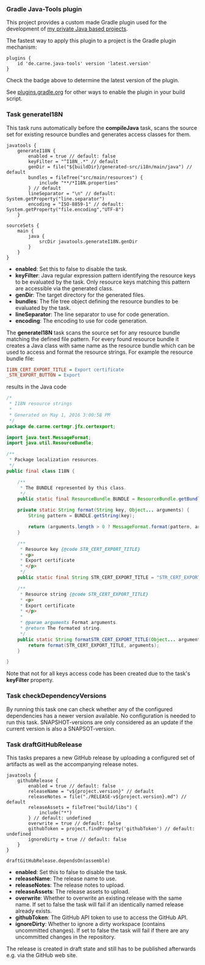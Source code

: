 ### Gradle Java-Tools plugin
This project provides a custom made Gradle plugin used for the development of [my private Java based projects](https://github.com/hdecarne-github/).

The fastest way to apply this plugin to a project is the Gradle plugin mechanism:
```Gradle
plugins {
	id 'de.carne.java-tools' version 'latest.version'
}
```
Check the badge above to determine the latest version of the plugin.

See [plugins.gradle.org](https://plugins.gradle.org/plugin/de.carne.java-tools) for other ways to enable the plugin in your build script.

### Task generateI18N
This task runs automatically before the __compileJava__ task, scans the source set for existing resource bundles and generates access classes for them.
```Gradle
javatools {
	generateI18N {
		enabled = true // default: false
		keyFilter = "^I18N_.*" // default
		genDir = file("${buildDir}/generated-src/i18n/main/java") // default
		bundles = fileTree("src/main/resources") {
			include "**/*I18N.properties"
		} // default
		lineSeparator = "\n" // default: System.getProperty("line.separator")
		encoding = "ISO-8859-1" // default: System.getProperty("file.encoding","UTF-8")
	}

sourceSets {
	main {
		java {
			srcDir javatools.generateI18N.genDir
		}
	}
}

```
* __enabled__: Set this to false to disable the task.
* __keyFilter__: Java regular expression pattern identifying the resource keys to be evaluated by the task. Only resource keys matching this pattern are accessible via the generated class.
* __genDir__: The target directory for the generated files.
* __bundles__: The file tree object defining the resource bundles to be evaluated by the task.
* __lineSeparator__: The line separator to use for code generation.
* __encoding__: The encoding to use for code generation.

The __generateI18N__ task scans the source set for any resource bundle matching the defined file pattern. For every found resource bundle it creates a Java class with same name as the resource bundle which can be used to access and format the resource strings. For example the resource bundle file:
```INI
I18N_CERT_EXPORT_TITLE = Export certificate
_STR_EXPORT_BUTTON = Export
```
results in the Java code
```Java
/*
 * I18N resource strings
 *
 * Generated on May 1, 2016 3:00:58 PM
 */
package de.carne.certmgr.jfx.certexport;

import java.text.MessageFormat;
import java.util.ResourceBundle;

/**
 * Package localization resources.
 */
public final class I18N {

	/**
	 * The BUNDLE represented by this class.
	 */
	public static final ResourceBundle BUNDLE = ResourceBundle.getBundle(I18N.class.getName());

	private static String format(String key, Object... arguments) {
		String pattern = BUNDLE.getString(key);

		return (arguments.length > 0 ? MessageFormat.format(pattern, arguments) : pattern);
	}

	/**
	 * Resource key {@code STR_CERT_EXPORT_TITLE}
	 * <p>
	 * Export certificate
	 * </p>
	 */
	public static final String STR_CERT_EXPORT_TITLE = "STR_CERT_EXPORT_TITLE";

	/**
	 * Resource string {@code STR_CERT_EXPORT_TITLE}
	 * <p>
	 * Export certificate
	 * </p>
	 *
	 * @param arguments Format arguments.
	 * @return The formated string.
	 */
	public static String formatSTR_CERT_EXPORT_TITLE(Object... arguments) {
		return format(STR_CERT_EXPORT_TITLE, arguments);
	}

}
```
Note that not for all keys access code has been created due to the task's __keyFilter__ property.

### Task checkDependencyVersions
By running this task one can check whether any of the configured dependencies has a newer version available.
No configuration is needed to run this task. SNAPSHOT-versions are only considered as an update if the current version
is also a SNAPSOT-version.

### Task draftGitHubRelease
This tasks prepares a new GitHub release by uploading a configured set of artifacts as well as the accompanying release notes.
```Gradle
javatools {
	githubRelease {
		enabled = true // default: false
		releaseName = "v${project.version}" // default
		releaseNotes = file("./RELEASE-v${project.version}.md") // default
		releaseAssets = fileTree("build/libs") {
			include("*")
		} // default: undefined
		overwrite = true // default: false
		githubToken = project.findProperty('githubToken') // default: undefined
		ignoreDirty = true // default: false
	}
}

draftGitHubRelease.dependsOn(assemble)

```
* __enabled__: Set this to false to disable the task.
* __releaseName__: The release name to use.
* __releaseNotes__: The release notes to upload.
* __releaseAssets__: The release assets to upload.
* __overwrite__: Whether to overwrite an existing release with the same name. If set to false the task will fail if an identically named release already exists.
* __githubToken__: The GitHub API token to use to access the GitHub API.
* __ignoreDirty__: Whether to ignore a dirty workspace (contains uncommitted changes). If set to false the task will fail if there are any uncommitted changes in the repository.

The release is created in draft state and still has to be published afterwards e.g. via the GitHub web site.

